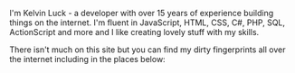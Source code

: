 I'm Kelvin Luck - a developer with over 15 years of experience building things on the internet. I'm fluent in JavaScript, HTML, CSS, C#, PHP, SQL, ActionScript and more and I like creating lovely stuff with my skills.

There isn't much on this site but you can find my dirty fingerprints all over the internet including in the places below: